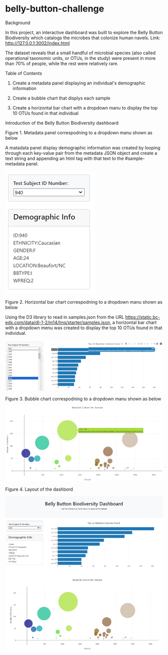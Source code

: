 # belly-button-challenge
Background

In this project, an interactive dashboard was built to explore the Belly Button Biodiversity which catalogs the microbes that colonize human navels.
Link: http://127.0.0.1:3002/index.html

The dataset reveals that a small handful of microbial species (also called operational taxonomic units, or OTUs, in the study) were present in more than 70% of people, while the rest were relatively rare.

Table of Contents

1. Create a metadata panel displaying an individual's demographic information

2. Create a bubble chart that displys each sample

3. Create a horizontal bar chart with a dropdown manu to display the top 10 OTUs found in that individual

Introduction of the Belly Button Biodiversity dashboard

Figure 1. Metadata panel correspodning to a dropdown manu shown as below

A matadata panel display demographic information was created by looping through each key-value pair from the metadata JSON object and create a text string and appending an html tag with that text to the #sample-metadata panel.

![alt text](metadataPanel.png)


Figure 2. Horizontal bar chart correspodning to a dropdown manu shown as below

Using the D3 library to read in samples.json from the URL https://static.bc-edx.com/data/dl-1-2/m14/lms/starter/samples.json, a horizontal bar chart with a dropdown menu was created to display the top 10 OTUs found in that individual.

![alt text](<hbarChart_ dropdown-1.png>)


Figure 3. Bubble chart correspodning to a dropdown manu shown as below

![alt text](bubbleChart.png)

Figure 4. Layout of the dashbord 

![alt text](BiodivDashboad.png)


